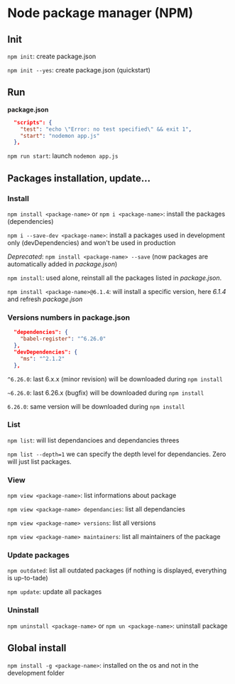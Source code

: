 # Node package manager (NPM)

## Init

`npm init`: create package.json

`npm init --yes`: create package.json (quickstart)

## Run

**package.json**
````json
  "scripts": {
    "test": "echo \"Error: no test specified\" && exit 1",
    "start": "nodemon app.js"
  },
````
`npm run start`: launch `nodemon app.js`

## Packages installation, update...

### Install

`npm install <package-name>` or `npm i <package-name>`: install the packages (dependencies)

`npm i --save-dev <package-name>`: install a packages used in development only (devDependencies) and won't be used in production

*Deprecated*: `npm install <package-name> --save` (now packages are automatically added in *package.json*)

`npm install`: used alone, reinstall all the packages listed in *package.json*.

`npm install <package-name>@6.1.4`: will install a specific version, here *6.1.4* and refresh *package.json*

### Versions numbers in package.json

````json
  "dependencies": {
    "babel-register": "^6.26.0"
  },
  "devDependencies": {
    "ms": "^2.1.2"
  },
````

`^6.26.0`: last 6.x.x (minor revision) will be downloaded during `npm install`

`~6.26.0`: last 6.26.x (bugfix) will be downloaded during `npm install`

`6.26.0`: same version will be downloaded during `npm install`

### List

`npm list`: will list dependancioes and dependancies threes

`npm list --depth=1` we can specify the depth level for dependancies. Zero will just list packages.

### View

`npm view <package-name>`: list informations about package

`npm view <package-name> dependancies`: list all dependancies

`npm view <package-name> versions`: list all versions

`npm view <package-name> maintainers`: list all maintainers of the package

### Update packages

`npm outdated`: list all outdated packages (if nothing is displayed, everything is up-to-tade)

`npm update`: update all packages

### Uninstall

`npm uninstall <package-name>` or `npm un <package-name>`: uninstall package

## Global install

`npm install -g <package-name>`: installed on the os and not in the development folder